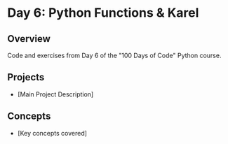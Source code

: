 # Day 6: Python Functions & Karel

## Overview
Code and exercises from Day 6 of the "100 Days of Code" Python course.

## Projects
- [Main Project Description]

## Concepts
- [Key concepts covered]
